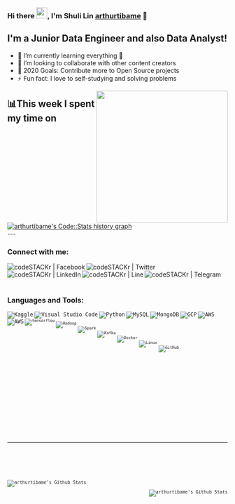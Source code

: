 ### Hi there <img src="https://media.giphy.com/media/hvRJCLFzcasrR4ia7z/giphy.gif" width="25px">, I'm Shuli Lin  [arthurtibame][website] 👋

## I'm a Junior Data Engineer and also Data Analyst!
- 🔭 I’m currently learning everything 🤣
- 👯 I’m looking to collaborate with other content creators
- 🥅 2020 Goals: Contribute more to Open Source projects
- ⚡ Fun fact: I love to self-studying and solving problems

<div class="row">
  <div class="col-lg-6 text-mid">
    <img align="right" src="https://i.pinimg.com/originals/28/02/00/28020003d4a493c78d8202ba6c35f179.gif" width="300"/>
  </div>
</div>

## 📊This week I spent my time on

<div class="row">
  <div class="col-lg-6 text-right">
    <a href="https://codestats.net/users/arthurtibame">
      <img src='https://arthurtibame-code-stats.herokuapp.com/history-graph/arthurtibame?width=500&height=300&timezone=08:00&history_days=14&max_languages=15&language_colors=[%223e4053%22,%22f15854%22,%225da5da%22,%22faa43a%22,%2260bd68%22,%22f17cb0%22,%22b2912f%22,%22decf3f%22,%22b276b2%22,%22808080%22]' alt="arthurtibame's Code::Stats history graph" />
    </a>
  </div>
</div>
---

### Connect with me:
[<img align="left" alt="codeSTACKr | Facebook" src="https://www.vectorlogo.zone/logos/facebook/facebook-ar21.svg" />][website]
[<img align="left" alt="codeSTACKr | Twitter" src="https://www.vectorlogo.zone/logos/twitter/twitter-ar21.svg" />][twitter]
[<img align="left" alt="codeSTACKr | LinkedIn"  src="https://www.vectorlogo.zone/logos/linkedin/linkedin-ar21.svg" />][linkedin]
[<img align="left" alt="codeSTACKr | Line" src="https://www.vectorlogo.zone/logos/line/line-ar21.svg" />][line]
[<img align="left" alt="codeSTACKr | Telegram" src="https://www.vectorlogo.zone/logos/telegram/telegram-ar21.svg" />][telegram]

<br />
<br />
<br />

### Languages and Tools:
<code>[<img align="left" alt="Kaggle" src="https://www.vectorlogo.zone/logos/kaggle/kaggle-ar21.svg" />][kaggle]</code>
<code>[<img align="left" alt="Visual Studio Code" src="https://www.vectorlogo.zone/logos/visualstudio_code/visualstudio_code-ar21.svg" />][website]</code>
<code>[<img align="left" alt="Python" src="https://www.vectorlogo.zone/logos/python/python-ar21.svg" />][website]</code>
<code>[<img align="left" alt="MySQL" src="https://www.vectorlogo.zone/logos/mysql/mysql-ar21.svg" />][website]</code>

<code>[<img align="left" alt="MongoDB" src="https://www.vectorlogo.zone/logos/mongodb/mongodb-ar21.svg" />][website]</code>
<code>[<img align="left" alt="GCP"  src="https://www.vectorlogo.zone/logos/google_cloud/google_cloud-ar21.svg" />][website]</code>
<code>[<img align="left" alt="AWS" src="https://www.vectorlogo.zone/logos/amazon_aws/amazon_aws-icon.svg" />][website]</code>

<code>[<img align="left" alt="AWS" src="https://www.vectorlogo.zone/logos/pytorch/pytorch-ar21.svg" />][website]<code>
<code>[<img align="left" alt="tensorflow" src="https://www.vectorlogo.zone/logos/tensorflow/tensorflow-ar21.svg" />][website]</code>
<code>[<img align="left" alt="Hadoop" src="https://www.vectorlogo.zone/logos/apache_hadoop/apache_hadoop-ar21.svg" />][website]</code>
<code>[<img align="left" alt="Spark"  src="https://www.vectorlogo.zone/logos/apache_spark/apache_spark-ar21.svg" />][website]</code>
<code>[<img align="left" alt="Kafka"  src="https://www.vectorlogo.zone/logos/apache_kafka/apache_kafka-ar21.svg" />][website]</code>
<code>[<img align="left" alt="Docker"  src="https://www.vectorlogo.zone/logos/docker/docker-ar21.svg" />][website]</code>
<code>[<img align="left" alt="Linux" src="https://www.vectorlogo.zone/logos/ubuntu/ubuntu-ar21.svg" />][website]</code>
<code>[<img align="left" alt="GitHub"  src="https://www.vectorlogo.zone/logos/github/github-ar21.svg" />][website]</code>


<br />
<br />
<br />
<br />
<br />

##
##

---

## 
##

<img align="left" alt="arthurtibame's Github Stats" src="https://github-readme-stats.codestackr.vercel.app/api?username=arthurtibame&show_icons=true&hide_border=true" />

<img align="right" alt="arthurtibame's Github Stats" src="https://github-readme-stats.vercel.app/api/top-langs/?username=arthurtibame" />


[website]: http://arthurtibame.tk
[linkedin]: https://www.linkedin.com/in/shuli-lin-1679a9152
[twitter]: https://twitter.com/arthur4410
[line]: https://line.me/ti/p/zJUO6aAEyf
[telegram]: https://t.me/Lin_shu_li
[kaggle]: https://www.kaggle.com/arthur8485
[facebook]: https://www.facebook.com/shuli.lin1/
